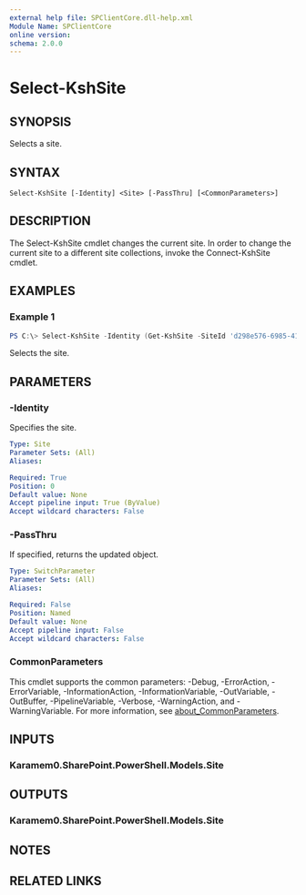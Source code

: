 ```yaml
---
external help file: SPClientCore.dll-help.xml
Module Name: SPClientCore
online version:
schema: 2.0.0
---
```


# Select-KshSite

## SYNOPSIS
Selects a site.

## SYNTAX

```
Select-KshSite [-Identity] <Site> [-PassThru] [<CommonParameters>]
```

## DESCRIPTION
The Select-KshSite cmdlet changes the current site.
In order to change the current site to a different site collections, invoke the Connect-KshSite cmdlet.

## EXAMPLES

### Example 1
```powershell
PS C:\> Select-KshSite -Identity (Get-KshSite -SiteId 'd298e576-6985-4119-9796-050b9f371872')
```

Selects the site.

## PARAMETERS

### -Identity
Specifies the site.

```yaml
Type: Site
Parameter Sets: (All)
Aliases:

Required: True
Position: 0
Default value: None
Accept pipeline input: True (ByValue)
Accept wildcard characters: False
```

### -PassThru
If specified, returns the updated object.

```yaml
Type: SwitchParameter
Parameter Sets: (All)
Aliases:

Required: False
Position: Named
Default value: None
Accept pipeline input: False
Accept wildcard characters: False
```

### CommonParameters
This cmdlet supports the common parameters: -Debug, -ErrorAction, -ErrorVariable, -InformationAction, -InformationVariable, -OutVariable, -OutBuffer, -PipelineVariable, -Verbose, -WarningAction, and -WarningVariable. For more information, see [about_CommonParameters](http://go.microsoft.com/fwlink/?LinkID=113216).

## INPUTS

### Karamem0.SharePoint.PowerShell.Models.Site

## OUTPUTS

### Karamem0.SharePoint.PowerShell.Models.Site

## NOTES

## RELATED LINKS
